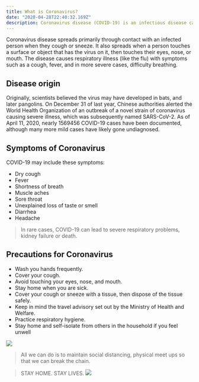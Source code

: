 ```yaml
---
title: What is Coronavirus?
date: "2020-04-28T22:40:32.169Z"
description: Coronavirus disease (COVID-19) is an infectious disease caused by a new virus. A coronavirus is a type of virus. As a group, coronaviruses are common across the world. Generally, coronavirus can cause more severe symptoms in people with weakened immune systems, older people, and those with long term conditions like diabetes, cancer and chronic lung disease.
---
```


Coronavirus disease spreads primarily through contact with an infected person when they cough or sneeze. It also spreads when a person touches a surface or object that has the virus on it, then touches their eyes, nose, or mouth.
The disease causes respiratory illness (like the flu) with symptoms such as a cough, fever, and in more severe cases, difficulty breathing.

## Disease origin

Originally, scientists believed the virus may have developed in bats, and later pangolins. On December 31 of last year, Chinese authorities alerted the World Health Organization of an outbreak of a novel strain of coronavirus causing severe illness, which was subsequently named SARS-CoV-2. As of April 11, 2020, nearly 1569456 COVID-19 cases have been documented, although many more mild cases have likely gone undiagnosed.

## Symptoms of Coronavirus

COVID-19 may include these symptoms:

- Dry cough
- Fever
- Shortness of breath
- Muscle aches
- Sore throat
- Unexplained loss of taste or smell
- Diarrhea
- Headache

> In rare cases, COVID-19 can lead to severe respiratory problems, kidney failure or death.

## Precautions for Coronavirus

- Wash you hands frequently.
- Cover your cough.
- Avoid touching your eyes, nose, and mouth.
- Stay home when you are sick.
- Cover your cough or sneeze with a tissue, then dispose of the tissue safely.
- Keep in mind the travel advisory set out by the Ministry of Health and Welfare.
- Practice respiratory hygiene.
- Stay home and self-isolate from others in the household if you feel unwell

<img src="https://image.shutterstock.com/image-vector/coronavirus-precautions-symptoms-ambulance-runny-260nw-1642245556.jpg">

> All we can do is to maintain social distancing, physical meet ups so that we can break the chain.

> STAY HOME. STAY LIVES.
> <img src="https://www.sbam.org/portals/0/5_1.png">

